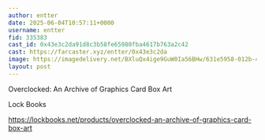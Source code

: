 ```yaml
---
author: entter
date: 2025-06-04T10:57:11+0000
username: entter
fid: 335383
cast_id: 0x43e3c2da91d8c3b58fe65980fba4617b763a2c42
cast: https://farcaster.xyz/entter/0x43e3c2da
image: https://imagedelivery.net/BXluQx4ige9GuW0Ia56BHw/631e5958-012b-42f7-c0c4-d86251e52000/original
layout: post
---
```

Overclocked: An Archive of Graphics Card Box Art  
  
Lock Books  
  
https://lockbooks.net/products/overclocked-an-archive-of-graphics-card-box-art  

<img src='https://imagedelivery.net/BXluQx4ige9GuW0Ia56BHw/631e5958-012b-42f7-c0c4-d86251e52000/original' alt='' referrerpolicy='no-referrer'/>